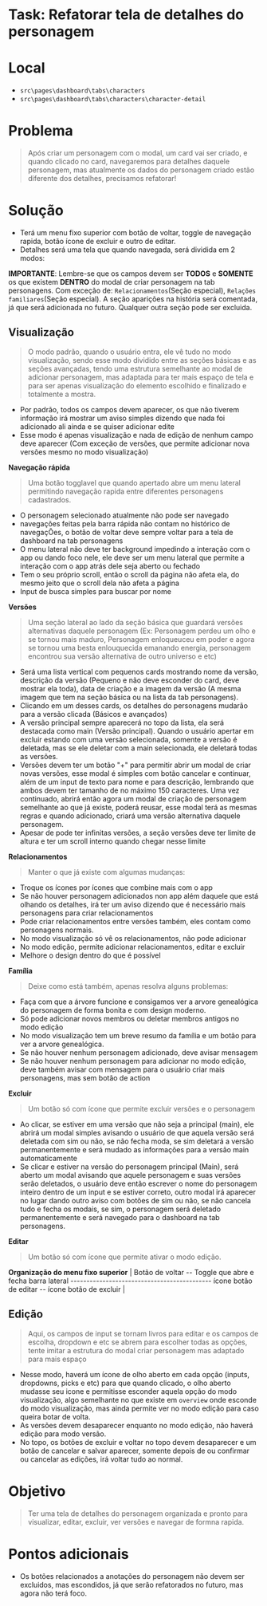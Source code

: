 
# Task: Refatorar tela de detalhes do personagem

# Local
- `src\pages\dashboard\tabs\characters`
- `src\pages\dashboard\tabs\characters\character-detail`

# Problema
> Após criar um personagem com o modal, um card vai ser criado, e quando clicado no card, navegaremos para detalhes daquele personagem, mas atualmente os dados do personagem criado estão diferente dos detalhes, precisamos refatorar!

# Solução
- Terá um menu fixo superior com botão de voltar, toggle de navegação rapida, botão ícone de excluir e outro de editar.
- Detalhes será uma tela que quando navegada, será dividida em 2 modos:

**IMPORTANTE**: Lembre-se que os campos devem ser **TODOS** e **SOMENTE** os que existem **DENTRO** do modal de criar personagem na tab personagens. Com exceção de: `Relacionamentos`(Seção especial), `Relações familiares`(Seção especial). A seção aparições na história será comentada, já que será adicionada no futuro. Qualquer outra seção pode ser excluida.


## Visualização
> O modo padrão, quando o usuário entra, ele vê tudo no modo visualização, sendo esse modo dividido entre as seções básicas e as seções avançadas, tendo uma estrutura semelhante ao modal de adicionar personagem, mas adaptada para ter mais espaço de tela e para ser apenas visualização do elemento escolhido e finalizado e totalmente a mostra.
- Por padrão, todos os campos devem aparecer, os que não tiverem informação irá mostrar um aviso simples dizendo que nada foi adicionado ali ainda e se quiser adicionar edite
- Esse modo é apenas visualização e nada de edição de nenhum campo deve aparecer (Com exceção de versões, que permite adicionar nova versões mesmo no modo visualização)

**Navegação rápida**
> Uma botão togglavel que quando apertado abre um menu lateral permitindo navegação rapida entre diferentes personagens cadastrados.
- O personagem selecionado atualmente não pode ser navegado
- navegações feitas pela barra rápida não contam no histórico de navegaçÕes, o botão de voltar deve sempre voltar para a tela de dashboard na tab personagens
- O menu lateral não deve ter background impedindo a interação com o app ou dando foco nele, ele deve ser um menu lateral que permite a interação com o app atrás dele seja aberto ou fechado
- Tem o seu próprio scroll, então o scroll da página não afeta ela, do mesmo jeito que o scroll dela não afeta a página
- Input de busca simples para buscar por nome

**Versões**
> Uma seção lateral ao lado da seção básica que guardará versões alternativas daquele personagem (Ex: Personagem perdeu um olho e se tornou mais maduro, Personagem enloqueuceu em poder e agora se tornou uma besta enlouquecida emanando energia, personagem encontrou sua versão alternativa de outro universo e etc)
- Será uma lista vertical com pequenos cards mostrando nome da versão, descrição da versão (Pequeno e não deve esconder do card, deve mostrar ela toda), data de criação e a imagem da versão (A mesma imagem que tem na seção básica ou na lista da tab personagens).
- Clicando em um desses cards, os detalhes do personagens mudarão para a versão clicada (Básicos e avançados)
- A versão principal sempre aparecerá no topo da lista, ela será destacada como main (Versão principal). Quando o usuário apertar em excluir estando com uma versão selecionada, somente a versão é deletada, mas se ele deletar com a main selecionada, ele deletará todas as versões.
- Versões devem ter um botão "+" para permitir abrir um modal de criar novas versões, esse modal é simples com botão cancelar e continuar, além de um input de texto para nome e para descrição, lembrando que ambos devem ter tamanho de no máximo 150 caracteres. Uma vez continuado, abrirá então agora um modal de criação de personagem semelhante ao que já existe, poderá reusar, esse modal terá as mesmas regras e quando adicionado, criará uma versão alternativa daquele personagem.
- Apesar de pode ter infinitas versões, a seção versões deve ter limite de altura e ter um scroll interno quando chegar nesse limite

**Relacionamentos**
> Manter o que já existe com algumas mudanças:
- Troque os ícones por ícones que combine mais com o app
- Se não houver personagem adicionados non app além daquele que está olhando os detalhes, irá ter um aviso dizendo que é necessário mais personagens para criar relacionamentos
- Pode criar relacionamentos entre versões também, eles contam como personagens normais.
- No modo visualização só vê os relacionamentos, não pode adicionar
- No modo edição, permite adicionar relacionamentos, editar e excluir
- Melhore o design dentro do que é possível

**Família**
> Deixe como está também, apenas resolva alguns problemas: 
- Faça com que a árvore funcione e consigamos ver a arvore genealógica do personagem de forma bonita e com design moderno.
- Só pode adicionar novos membros ou deletar membros antigos no modo edição
- No modo visualização tem um breve resumo da família e um botão para ver a arvore genealógica.
- Se não houver nenhum personagem adicionado, deve avisar mensagem
- Se não houver nenhum personagem para adicionar no modo edição, deve também avisar com mensagem para o usuário criar mais personagens, mas sem botão de action

**Excluir**
> Um botão só com ícone que permite excluir versões e o personagem
- Ao clicar, se estiver em uma versão que não seja a principal (main), ele abrirá um modal simples avisando o usuário de que aquela versão será deletada com sim ou não, se não fecha moda, se sim deletará a versão permanentemente e será mudado as informações para a versão main automaticamente
- Se clicar e estiver na versão do personagem principal (Main), será aberto um modal avisando que aquele personagem e suas versões serão deletados, o usuário deve então escrever o nome do personagem inteiro dentro de um input e se estiver correto, outro modal irá aparecer no lugar dando outro aviso com botões de sim ou não, se não cancela tudo e fecha os modais, se sim, o personagem será deletado permanentemente e será navegado para o dashboard na tab personagens.

**Editar**
> Um botão só com ícone que permite ativar o modo edição.

**Organização do menu fixo superior**
| Botão de voltar -- Toggle que abre e fecha barra lateral -------------------------------------------- ícone botão de editar -- ícone botão de excluir |

## Edição
> Aqui, os campos de input se tornam livros para editar e os campos de escolha, dropdown e etc se abrem para escolher todas as opções, tente imitar a estrutura do modal criar personagem mas adaptado para mais espaço
- Nesse modo, haverá um ícone de olho aberto em cada opção (inputs, dropdowns, picks e etc) para que quando clicado, o olho aberto mudasse seu icone e permitisse esconder aquela opção do modo visualização, algo semelhante no que existe em `overview` onde esconde do modo visualização, mas ainda permite ver no modo edição para caso queira botar de volta.
- As versões devem desaparecer enquanto no modo edição, não haverá edição para modo versão.
- No topo, os botões de excluir e voltar no topo devem desaparecer e um botão de cancelar e salvar aparecer, somente depois de ou confirmar ou cancelar as edições, irá voltar tudo ao normal.

# Objetivo
> Ter uma tela de detalhes do personagem organizada e pronto para visualizar, editar, excluir, ver versões e navegar de formna rapida.

# Pontos adicionais
- Os botões relacionados a anotações do personagem não devem ser excluidos, mas escondidos, já que serão refatorados no futuro, mas agora não terá foco.